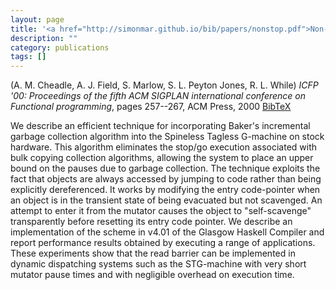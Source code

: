 ```yaml
---
layout: page
title: '<a href="http://simonmar.github.io/bib/papers/nonstop.pdf">Non-stop {H}askell</a>'
description: ""
category: publications
tags: []
---
```

(A. M. Cheadle, A. J. Field, S. Marlow, S. L. Peyton Jones, R. L. While) *ICFP '00: Proceedings of the fifth ACM SIGPLAN international conference on Functional programming*, pages 257--267, ACM Press, 2000 <a href="nonstophaskell00.bib">BibTeX</a>

We describe an efficient technique for incorporating Baker's
 incremental garbage collection algorithm into the Spineless Tagless
 G-machine on stock hardware. This algorithm eliminates the stop/go
 execution associated with bulk copying collection algorithms,
 allowing the system to place an upper bound on the pauses due to
 garbage collection. The technique exploits the fact that objects are
 always accessed by jumping to code rather than being explicitly
 dereferenced. It works by modifying the entry code-pointer when an
 object is in the transient state of being evacuated but not
 scavenged. An attempt to enter it from the mutator causes the object
 to "self-scavenge" transparently before resetting its entry code
 pointer. We describe an implementation of the scheme in v4.01 of the
 Glasgow Haskell Compiler and report performance results obtained by
 executing a range of applications. These experiments show that the
 read barrier can be implemented in dynamic dispatching systems such
 as the STG-machine with very short mutator pause times and with
 negligible overhead on execution time.

